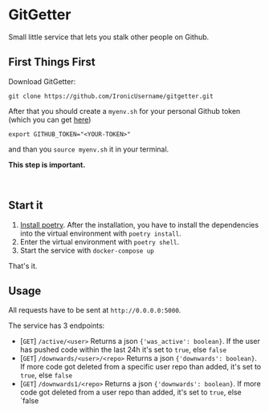 # GitGetter

Small little service that lets you stalk other people on Github.

## First Things First
Download GitGetter:
```
git clone https://github.com/IronicUsername/gitgetter.git
```

After that you should create a `myenv.sh` for your personal Github token (which you can get [here](https://github.com/settings/tokens/new))
```
export GITHUB_TOKEN="<YOUR-TOKEN>"
```
and than you `source myenv.sh` it in your terminal.

<b>This step is important.</b>

<br>

## Start it
1. [Install poetry](https://poetry.eustace.io/docs/#installation). After the installation, you have to install the dependencies into the virtual environment with `poetry install`.
2. Enter the virtual environment with `poetry shell`.
3. Start the service with `docker-compose up`

That's it.

## Usage
All requests have to be sent at `http://0.0.0.0:5000`.

The service has 3 endpoints:
 - [`GET`] `/active/<user>` Returns a json `{'was_active': boolean}`. If the user has pushed code within the last 24h it's set to `true`, else `false`
 - [`GET`] `/downwards/<user>/<repo>` Returns a json `{'downwards': boolean}`. If more code got deleted from a specific user repo than added, it's set to `true`, else `false`
 - [`GET`] `/downwards1/<repo>` Returns a json `{'downwards': boolean}`. If more code got deleted from a user repo than added, it's set to `true`, else `false
